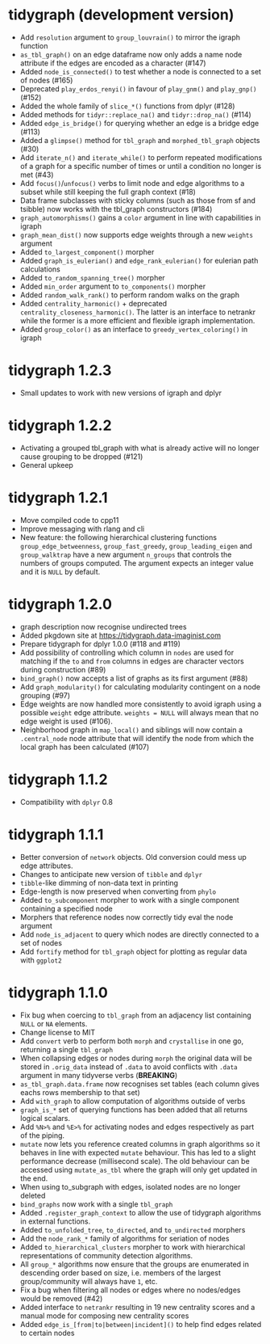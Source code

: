 # tidygraph (development version)

* Add `resolution` argument to `group_louvrain()` to mirror the igraph function
* `as_tbl_graph()` on an edge dataframe now only adds a name node attribute if 
  the edges are encoded as a character (#147)
* Added `node_is_connected()` to test whether a node is connected to a set of 
  nodes (#165)
* Deprecated `play_erdos_renyi()` in favour of `play_gnm()` and `play_gnp()` 
  (#152)
* Added the whole family of `slice_*()` functions from dplyr (#128)
* Added methods for `tidyr::replace_na()` and `tidyr::drop_na()` (#114)
* Added `edge_is_bridge()` for querying whether an edge is a bridge edge (#113)
* Added a `glimpse()` method for `tbl_graph` and `morphed_tbl_graph` objects 
  (#30)
* Add `iterate_n()` and `iterate_while()` to perform repeated modifications of
  a graph for a specific number of times or until a condition no longer is met 
  (#43)
* Add `focus()`/`unfocus()` verbs to limit node and edge algorithms to a subset
  while still keeping the full graph context (#18)
* Data frame subclasses with sticky columns (such as those from sf and tsibble)
  now works with the tbl_graph constructors (#184)
* `graph_automorphisms()` gains a `color` argument in line with capabilities in
  igraph
* `graph_mean_dist()` now supports edge weights through a new `weights` argument
* Added `to_largest_component()` morpher
* Added `graph_is_eulerian()` and `edge_rank_eulerian()` for eulerian path 
  calculations
* Added `to_random_spanning_tree()` morpher
* Added `min_order` argument to `to_components()` morpher
* Added `random_walk_rank()` to perform random walks on the graph
* Added `centrality_harmonic()` + deprecated `centrality_closeness_harmonic()`.
  The latter is an interface to netrankr while the former is a more efficient 
  and flexible igraph implementation.
* Added `group_color()` as an interface to `greedy_vertex_coloring()` in igraph

# tidygraph 1.2.3

* Small updates to work with new versions of igraph and dplyr

# tidygraph 1.2.2

* Activating a grouped tbl_graph with what is already active will no longer 
  cause grouping to be dropped (#121)
* General upkeep

# tidygraph 1.2.1

* Move compiled code to cpp11
* Improve messaging with rlang and cli
* New feature: the following  hierarchical clustering functions 
  `group_edge_betweenness`, `group_fast_greedy`, `group_leading_eigen` and 
  `group_walktrap` have a new argument `n_groups` that controls the numbers of 
  groups computed. The argument expects an integer value and it is `NULL` by 
  default.

# tidygraph 1.2.0

* graph description now recognise undirected trees
* Added pkgdown site at https://tidygraph.data-imaginist.com
* Prepare tidygraph for dplyr 1.0.0 (#118 and #119)
* Add possibility of controlling which column in `nodes` are used for matching
  if the `to` and `from` columns in edges are character vectors during 
  construction (#89)
* `bind_graph()` now accepts a list of graphs as its first argument (#88)
* Add `graph_modularity()` for calculating modularity contingent on a node 
  grouping (#97)
* Edge weights are now handled more consistently to avoid igraph using a 
  possible `weight` edge attribute. `weights = NULL` will always mean that no
  edge weight is used (#106).
* Neighborhood graph in `map_local()` and siblings will now contain a 
  `.central_node` node attribute that will identify the node from which the 
  local graph has been calculated (#107)

# tidygraph 1.1.2

* Compatibility with `dplyr` 0.8

# tidygraph 1.1.1

* Better conversion of `network` objects. Old conversion could mess up edge 
  attributes.
* Changes to anticipate new version of `tibble` and `dplyr`
* `tibble`-like dimming of non-data text in printing
* Edge-length is now preserved when converting from `phylo`
* Added `to_subcomponent` morpher to work with a single component containing a 
  specified node
* Morphers that reference nodes now correctly tidy eval the node argument
* Add `node_is_adjacent` to query which nodes are directly connected to a set of
  nodes
* Add `fortify` method for `tbl_graph` object for plotting as regular data with 
  `ggplot2`

# tidygraph 1.1.0

* Fix bug when coercing to `tbl_graph` from an adjacency list containing `NULL`
  or `NA` elements.
* Change license to MIT
* Add `convert` verb to perform both `morph` and `crystallise` in one go, 
  returning a single `tbl_graph`
* When collapsing edges or nodes during `morph` the original data will be stored
  in `.orig_data` instead of `.data` to avoid conflicts with `.data` argument in
  many tidyverse verbs (**BREAKING**)
* `as_tbl_graph.data.frame` now recognises set tables (each column gives eachs
  rows membership to that set)
* Add `with_graph` to allow computation of algorithms outside of verbs
* `graph_is_*` set of querying functions has been added that all returns logical
  scalars.
* Add `%N>%` and `%E>%` for activating nodes and edges respectively as part of
  the piping.
* `mutate` now lets you reference created columns in graph algorithms so it 
  behaves in line with expected `mutate` behaviour. This has led to a slight
  performance decrease (millisecond scale). The old behaviour can be accessed
  using `mutate_as_tbl` where the graph will only get updated in the end.
* When using to_subgraph with edges, isolated nodes are no longer deleted
* `bind_graphs` now work with a single `tbl_graph`
* Added `.register_graph_context` to allow the use of tidygraph algorithms in
  external functions.
* Added `to_unfolded_tree`, `to_directed`, and `to_undirected` morphers
* Add the `node_rank_*` family of algorithms for seriation of nodes
* Added `to_hierarchical_clusters` morpher to work with hierarchical 
  representations of community detection algorithms.
* All `group_*` algorithms now ensure that the groups are enumerated in 
  descending order based on size, i.e. members of the largest group/community
  will always have `1`, etc.
* Fix a bug when filtering all nodes or edges where no nodes/edges would be 
  removed (#42)
* Added interface to `netrankr` resulting in 19 new centrality scores and a 
  manual mode for composing new centrality scores
* Added `edge_is_[from|to|between|incident]()` to help find edges related to
  certain nodes
